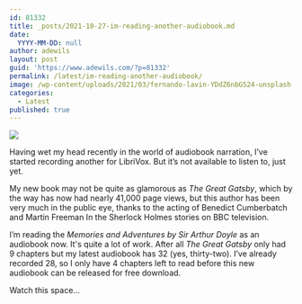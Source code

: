 ```yaml
---
id: 81332
title: _posts/2021-10-27-im-reading-another-audiobook.md
date:
  YYYY-MM-DD: null
author: adewils
layout: post
guid: 'https://www.adewils.com/?p=81332'
permalink: /latest/im-reading-another-audiobook/
image: /wp-content/uploads/2021/03/fernando-lavin-YDdZ6nbGS24-unsplash-1332x666.jpg
categories:
  - Latest
published: true
---
```

![]({{site.baseurl}}/images/memories-and-adventures.jpeg)

Having wet my head recently in the world of audiobook narration, I’ve started recording another for LibriVox. But it’s not available to listen to, just yet.  

My new book may not be quite as glamorous as _The Great Gatsby_, which by the way has now had nearly 41,000 page views, but this author has been very much in the public eye, thanks to the acting of Benedict Cumberbatch and Martin Freeman In the Sherlock Holmes stories on BBC television.  

I’m reading the _Memories and Adventures by Sir Arthur Doyle_ as an audiobook now. It's quite a lot of work. After all _The Great Gatsby_ only had 9 chapters but my latest audiobook has 32 (yes, thirty-two). I’ve already recorded 28, so I only have 4 chapters left to read before this new audiobook can be released for free download.  

Watch this space...
